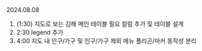 
 2024.08.08
1. (1:30) 지도로 보는 김해 메인 테이블 필요 컬럼 추가 및 테이블 설계
2. 2:30 legend 추가
3. 4:00 지도 내 인구/가구 및 인구/가구 제외 메뉴 폴리곤/마커 동작성 분리
